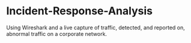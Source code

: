 # Incident-Response-Analysis
Using Wireshark and a live capture of traffic, detected, and reported on, abnormal traffic on a corporate network.
